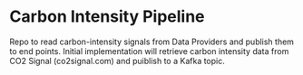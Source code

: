 # Carbon Intensity Pipeline
Repo to read carbon-intensity signals from Data Providers and publish them to end points. 
Initial implementation will retrieve carbon intensity data from CO2 Signal (co2signal.com) and puiblish to a Kafka topic.

